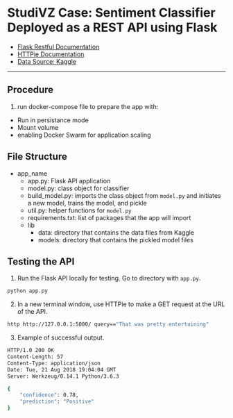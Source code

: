 # StudiVZ Case: Sentiment Classifier Deployed as a REST API using Flask

* [Flask Restful Documentation]()
* [HTTPie Documentation](https://httpie.org/doc)
* [Data Source: Kaggle](https://www.kaggle.com/c/sentiment-analysis-on-movie-reviews/data)
___

## Procedure
1. run docker-compose file to prepare the app with:
  * Run in persistance mode
  * Mount volume
  * enabling Docker Swarm for application scaling

## File Structure
* app_name
  * app.py: Flask API application
  * model.py: class object for classifier
  * build_model.py: imports the class object from `model.py` and initiates a new model, trains the model, and pickle
  * util.py: helper functions for `model.py`
  * requirements.txt: list of packages that the app will import
  * lib
      * data: directory that contains the data files from Kaggle
      * models: directory that contains the pickled model files


## Testing the API
1. Run the Flask API locally for testing. Go to directory with `app.py`.

```bash
python app.py
```


2. In a new terminal window, use HTTPie to make a GET request at the URL of the API.

```bash
http http://127.0.0.1:5000/ query=="That was pretty entertaining"
```


3. Example of successful output.

```bash
HTTP/1.0 200 OK
Content-Length: 57
Content-Type: application/json
Date: Tue, 21 Aug 2018 19:04:04 GMT
Server: Werkzeug/0.14.1 Python/3.6.3

{
    "confidence": 0.78,
    "prediction": "Positive"
}
```

